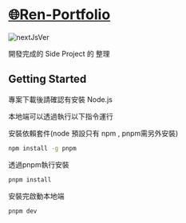 # [🌐Ren-Portfolio](https://portfolio-blog-one-eta.vercel.app/)

![nextJsVer](https://img.shields.io/badge/Next.js-15.2.1-blue)

開發完成的 Side Project 的 整理


## Getting Started

專案下載後請確認有安裝 Node.js

本地端可以透過執行以下指令運行

安裝依賴套件(node 預設只有 npm , pnpm需另外安裝)
```bash
npm install -g pnpm
```
透過pnpm執行安裝
```bash
pnpm install 
```
安裝完啟動本地端
```bash
pnpm dev
```
